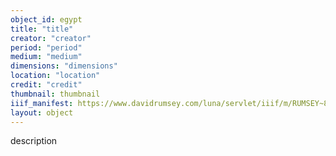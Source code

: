 ```yaml
---
object_id: egypt
title: "title"
creator: "creator"
period: "period"
medium: "medium"
dimensions: "dimensions"
location: "location"
credit: "credit"
thumbnail: thumbnail
iiif_manifest: https://www.davidrumsey.com/luna/servlet/iiif/m/RUMSEY~8~1~372302~90139140/manifest
layout: object
---
```


description
